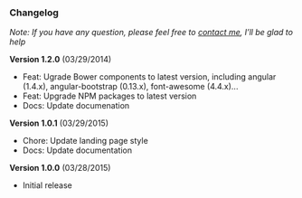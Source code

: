### Changelog

*Note: If you have any question, please feel free to [contact me](http://themeforest.net/user/arousing), I’ll be glad to help*

**Version 1.2.0** (03/29/2014)

* Feat: Ugrade Bower components to latest version, including angular (1.4.x), angular-bootstrap (0.13.x), font-awesome (4.4.x)...
* Feat: Upgrade NPM packages to latest version
* Docs: Update documenation

**Version 1.0.1** (03/29/2015)

* Chore: Update landing page style
* Docs: Update documentation

**Version 1.0.0** (03/28/2015)

* Initial release
